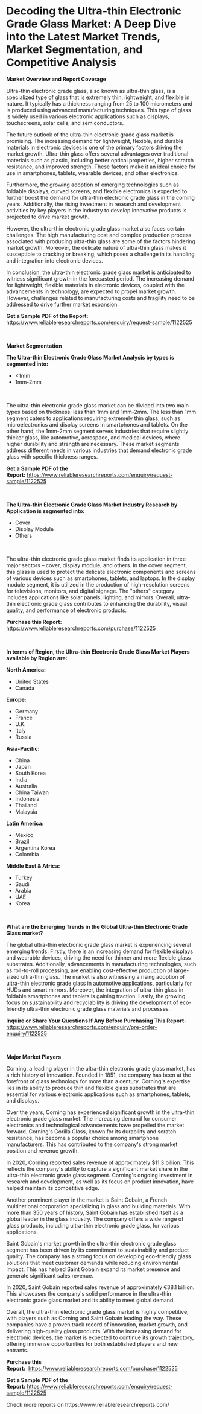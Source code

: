 <p><h1>Decoding the Ultra-thin Electronic Grade Glass Market: A Deep Dive into the Latest Market Trends, Market Segmentation, and Competitive Analysis</h1></p><p><strong>Market Overview and Report Coverage</strong></p>
<p><p>Ultra-thin electronic grade glass, also known as ultra-thin glass, is a specialized type of glass that is extremely thin, lightweight, and flexible in nature. It typically has a thickness ranging from 25 to 100 micrometers and is produced using advanced manufacturing techniques. This type of glass is widely used in various electronic applications such as displays, touchscreens, solar cells, and semiconductors.</p><p>The future outlook of the ultra-thin electronic grade glass market is promising. The increasing demand for lightweight, flexible, and durable materials in electronic devices is one of the primary factors driving the market growth. Ultra-thin glass offers several advantages over traditional materials such as plastic, including better optical properties, higher scratch resistance, and improved strength. These factors make it an ideal choice for use in smartphones, tablets, wearable devices, and other electronics.</p><p>Furthermore, the growing adoption of emerging technologies such as foldable displays, curved screens, and flexible electronics is expected to further boost the demand for ultra-thin electronic grade glass in the coming years. Additionally, the rising investment in research and development activities by key players in the industry to develop innovative products is projected to drive market growth.</p><p>However, the ultra-thin electronic grade glass market also faces certain challenges. The high manufacturing cost and complex production process associated with producing ultra-thin glass are some of the factors hindering market growth. Moreover, the delicate nature of ultra-thin glass makes it susceptible to cracking or breaking, which poses a challenge in its handling and integration into electronic devices.</p><p>In conclusion, the ultra-thin electronic grade glass market is anticipated to witness significant growth in the forecasted period. The increasing demand for lightweight, flexible materials in electronic devices, coupled with the advancements in technology, are expected to propel market growth. However, challenges related to manufacturing costs and fragility need to be addressed to drive further market expansion.</p></p>
<p><strong>Get a Sample PDF of the Report:</strong> <a href="https://www.reliableresearchreports.com/enquiry/request-sample/1122525">https://www.reliableresearchreports.com/enquiry/request-sample/1122525</a></p>
<p>&nbsp;</p>
<p><strong>Market Segmentation</strong></p>
<p><strong>The Ultra-thin Electronic Grade Glass Market Analysis by types is segmented into:</strong></p>
<p><ul><li><1mm</li><li>1mm-2mm</li></ul></p>
<p>&nbsp;</p>
<p><p>The ultra-thin electronic grade glass market can be divided into two main types based on thickness: less than 1mm and 1mm-2mm. The less than 1mm segment caters to applications requiring extremely thin glass, such as microelectronics and display screens in smartphones and tablets. On the other hand, the 1mm-2mm segment serves industries that require slightly thicker glass, like automotive, aerospace, and medical devices, where higher durability and strength are necessary. These market segments address different needs in various industries that demand electronic grade glass with specific thickness ranges.</p></p>
<p><strong>Get a Sample PDF of the Report:</strong>&nbsp;<a href="https://www.reliableresearchreports.com/enquiry/request-sample/1122525">https://www.reliableresearchreports.com/enquiry/request-sample/1122525</a></p>
<p>&nbsp;</p>
<p><strong>The Ultra-thin Electronic Grade Glass Market Industry Research by Application is segmented into:</strong></p>
<p><ul><li>Cover</li><li>Display Module</li><li>Others</li></ul></p>
<p>&nbsp;</p>
<p><p>The ultra-thin electronic grade glass market finds its application in three major sectors – cover, display module, and others. In the cover segment, this glass is used to protect the delicate electronic components and screens of various devices such as smartphones, tablets, and laptops. In the display module segment, it is utilized in the production of high-resolution screens for televisions, monitors, and digital signage. The "others" category includes applications like solar panels, lighting, and mirrors. Overall, ultra-thin electronic grade glass contributes to enhancing the durability, visual quality, and performance of electronic products.</p></p>
<p><strong>Purchase this Report:</strong>&nbsp; <a href="https://www.reliableresearchreports.com/purchase/1122525">https://www.reliableresearchreports.com/purchase/1122525</a></p>
<p>&nbsp;</p>
<p><strong>In terms of Region, the Ultra-thin Electronic Grade Glass Market Players available by Region are:</strong></p>
<p>
    <p> <strong> North America: </strong>
        <ul>
            <li>United States</li>
            <li>Canada</li>
        </ul>
        </p> 
    <p> <strong> Europe: </strong>
        <ul>
            <li>Germany</li>
            <li>France</li>
            <li>U.K.</li>
            <li>Italy</li>
            <li>Russia</li>
        </ul>
        </p> 
    <p> <strong> Asia-Pacific: </strong>
        <ul>
            <li>China</li>
            <li>Japan</li>
            <li>South Korea</li>
            <li>India</li>
            <li>Australia</li>
            <li>China Taiwan</li>
            <li>Indonesia</li>
            <li>Thailand</li>
            <li>Malaysia</li>
        </ul>
        </p> 
    <p> <strong> Latin America: </strong>
        <ul>
            <li>Mexico</li>
            <li>Brazil</li>
            <li>Argentina Korea</li>
            <li>Colombia</li>
        </ul>
        </p> 
    <p> <strong> Middle East & Africa: </strong>
        <ul>
            <li>Turkey</li>
            <li>Saudi</li>
            <li>Arabia</li>
            <li>UAE</li>
            <li>Korea</li>
        </ul>
    </p>
    </p>
<p>&nbsp;</p>
<p><strong>What are the Emerging Trends in the Global Ultra-thin Electronic Grade Glass market?</strong></p>
<p><p>The global ultra-thin electronic grade glass market is experiencing several emerging trends. Firstly, there is an increasing demand for flexible displays and wearable devices, driving the need for thinner and more flexible glass substrates. Additionally, advancements in manufacturing technologies, such as roll-to-roll processing, are enabling cost-effective production of large-sized ultra-thin glass. The market is also witnessing a rising adoption of ultra-thin electronic grade glass in automotive applications, particularly for HUDs and smart mirrors. Moreover, the integration of ultra-thin glass in foldable smartphones and tablets is gaining traction. Lastly, the growing focus on sustainability and recyclability is driving the development of eco-friendly ultra-thin electronic grade glass materials and processes.</p></p>
<p><strong>Inquire or Share Your Questions If Any Before Purchasing This Report</strong>- <a href="https://www.reliableresearchreports.com/enquiry/pre-order-enquiry/1122525">https://www.reliableresearchreports.com/enquiry/pre-order-enquiry/1122525</a></p>
<p>&nbsp;</p>
<p><strong>Major Market Players</strong></p>
<p><p>Corning, a leading player in the ultra-thin electronic grade glass market, has a rich history of innovation. Founded in 1851, the company has been at the forefront of glass technology for more than a century. Corning's expertise lies in its ability to produce thin and flexible glass substrates that are essential for various electronic applications such as smartphones, tablets, and displays.</p><p>Over the years, Corning has experienced significant growth in the ultra-thin electronic grade glass market. The increasing demand for consumer electronics and technological advancements have propelled the market forward. Corning's Gorilla Glass, known for its durability and scratch resistance, has become a popular choice among smartphone manufacturers. This has contributed to the company's strong market position and revenue growth.</p><p>In 2020, Corning reported sales revenue of approximately $11.3 billion. This reflects the company's ability to capture a significant market share in the ultra-thin electronic grade glass segment. Corning's ongoing investment in research and development, as well as its focus on product innovation, have helped maintain its competitive edge.</p><p>Another prominent player in the market is Saint Gobain, a French multinational corporation specializing in glass and building materials. With more than 350 years of history, Saint Gobain has established itself as a global leader in the glass industry. The company offers a wide range of glass products, including ultra-thin electronic grade glass, for various applications.</p><p>Saint Gobain's market growth in the ultra-thin electronic grade glass segment has been driven by its commitment to sustainability and product quality. The company has a strong focus on developing eco-friendly glass solutions that meet customer demands while reducing environmental impact. This has helped Saint Gobain expand its market presence and generate significant sales revenue.</p><p>In 2020, Saint Gobain reported sales revenue of approximately €38.1 billion. This showcases the company's solid performance in the ultra-thin electronic grade glass market and its ability to meet global demand.</p><p>Overall, the ultra-thin electronic grade glass market is highly competitive, with players such as Corning and Saint Gobain leading the way. These companies have a proven track record of innovation, market growth, and delivering high-quality glass products. With the increasing demand for electronic devices, the market is expected to continue its growth trajectory, offering immense opportunities for both established players and new entrants.</p></p>
<p><strong>Purchase this Report:</strong>&nbsp;&nbsp;<a href="https://www.reliableresearchreports.com/purchase/1122525">https://www.reliableresearchreports.com/purchase/1122525</a></p>
<p></p>
<p><strong>Get a Sample PDF of the Report:</strong>&nbsp;<a href="https://www.reliableresearchreports.com/enquiry/request-sample/1122525">https://www.reliableresearchreports.com/enquiry/request-sample/1122525</a></p>
<p>Check more reports on https://www.reliableresearchreports.com/</p>